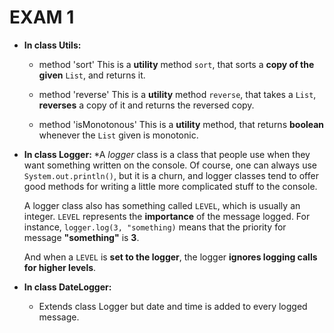 EXAM 1
============

* <b> In class Utils: </b>
  * method 'sort'
  This is a **utility** method `sort`, that sorts a **copy of the given** `List`, and returns it. 

  * method 'reverse'
  This is a **utility** method `reverse`, that takes a `List`, **reverses** a copy of it and returns the reversed copy.

  * method 'isMonotonous'
  This is a **utility** method, that returns **boolean** whenever the `List` given is monotonic.

* <b> In class Logger: </b>
  *A *logger* class is a class that people use when they want something written on the console. Of course, one can always use     `System.out.println()`, but it is a churn, and logger classes tend to offer good methods for writing a little more complicated stuff to the   console. 

  A logger class also has something called `LEVEL`, which is usually an integer. 
  `LEVEL` represents the **importance** of the message logged. For instance, `logger.log(3, "something)` means that the priority for message   **"something"** is **3**.

  And when a `LEVEL` is **set to the logger**, the logger **ignores logging calls for higher levels**. 

* <b> In class DateLogger: </b>
  * Extends class Logger but date and time is added to every logged message.
